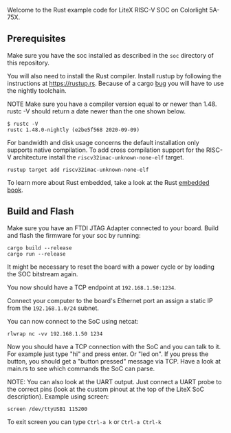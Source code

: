 Welcome to the Rust example code for LiteX RISC-V SOC on Colorlight 5A-75X.

## Prerequisites

Make sure you have the soc installed as described in the `soc` directory of this repository.

You will also need to install the Rust compiler. Install rustup by following the instructions at https://rustup.rs.
Because of a cargo [bug][bug] you will have to use the nightly toolchain.

NOTE Make sure you have a compiler version equal to or newer than 1.48. rustc -V should return a date newer than the one shown below.

```
$ rustc -V
rustc 1.48.0-nightly (e2be5f568 2020-09-09)
```

For bandwidth and disk usage concerns the default installation only supports native compilation. To add cross compilation support for the RISC-V architecture install the `riscv32imac-unknown-none-elf` target.

```
rustup target add riscv32imac-unknown-none-elf
```

To learn more about Rust embedded, take a look at the Rust [embedded book](https://rust-embedded.github.io/book/).

## Build and Flash

Make sure you have an FTDI JTAG Adapter connected to your board. Build and flash the firmware for your soc by running:
```
cargo build --release
cargo run --release
```

It might be necessary to reset the board with a power cycle or by loading the SOC bitstream again. 

You now should have a TCP endpoint at `192.168.1.50:1234`.

Connect your computer to the board's Ethernet port an assign a static IP from the `192.168.1.0/24` subnet.

You can now connect to the SoC using netcat:

```
rlwrap nc -vv 192.168.1.50 1234

```

Now you should have a TCP connection with the SoC and you can talk to it. For example just type "hi" and press enter. Or "led on". If you press the button, you should get a "button pressed" message via TCP. Have a look at main.rs to see which commands the SoC can parse.



NOTE: You can also look at the UART output. Just connect a UART probe to the correct pins (look at the custom pinout at the top of the LiteX SoC description). Example using screen:

```
screen /dev/ttyUSB1 115200
```

To exit screen you can type `Ctrl-a k` or `Ctrl-a Ctrl-k`


[bug]: https://github.com/rust-lang/cargo/issues/7915#issuecomment-683294870
